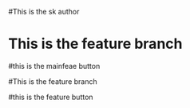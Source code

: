 #This is the sk author


# This is the feature branch

#this is the mainfeae button

#This is the feature branch

#this is the feature button

